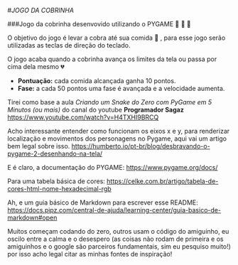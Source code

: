 #*JOGO DA COBRINHA*

###Jogo da cobrinha desenvovido utilizando o PYGAME  :snake: :snake: :snake: 

O objetivo do jogo é levar a cobra até sua comida :apple: , para esse jogo serão utilizadas as teclas de direção do teclado. 

O jogo acaba quando a cobrinha avança os limites da tela ou passa por cima dela mesmo  :broken_heart:

* **Pontuação:** cada comida alcançada ganha 10 pontos.
* **Fase:** a cada 50 pontos uma fase é avançada e a velocidade aumenta.

Tirei como base a aula *Criando um Snake do Zero com PyGame em 5 Minutos (ou mais)* do canal do youtube **Programador Sagaz**
<https://www.youtube.com/watch?v=H4TXHI9BRCQ>

Acho interessante entender como funcionam os eixos x e y, para renderizar localização e movimentos dos personagens no Pygame, aqui vai um artigo bem legal sobre isso.
<https://humberto.io/pt-br/blog/desbravando-o-pygame-2-desenhando-na-tela/>

E é claro, a documentação do PYGAME:
<https://www.pygame.org/docs/>

Para uma tabela básica de cores:
<https://celke.com.br/artigo/tabela-de-cores-html-nome-hexadecimal-rgb>

Ah, e um guia básico de Markdown para escrever esse README: 
<https://docs.pipz.com/central-de-ajuda/learning-center/guia-basico-de-markdown#open>

Muitos começam codando do zero, outros usam o código do amiguinho, eu oscilo entre a calma e o desespero (as coisas não rodam de primeira e os amiguinhos e o google são parceiros fundamentais, sim eu pesquiso muito!) por isso acho legal citar as minhas fontes de inspiração! 

